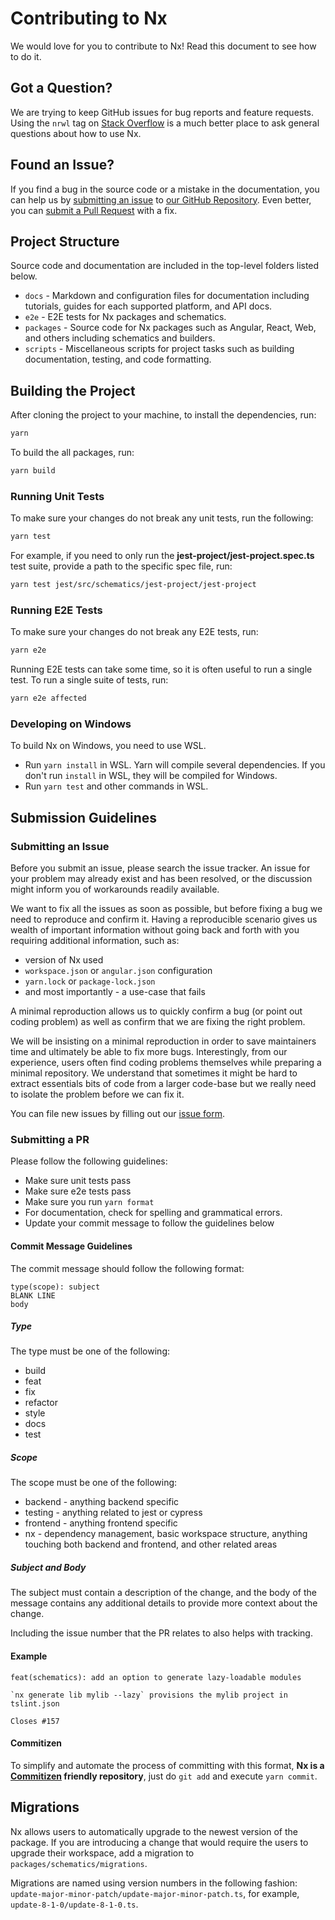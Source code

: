 # Contributing to Nx

We would love for you to contribute to Nx! Read this document to see how to do it.

## Got a Question?

We are trying to keep GitHub issues for bug reports and feature requests. Using the `nrwl` tag on [Stack Overflow](https://stackoverflow.com/questions/tagged/nrwl) is a much better place to ask general questions about how to use Nx.

## Found an Issue?

If you find a bug in the source code or a mistake in the documentation, you can help us by [submitting an issue](https://github.com/nrwl/nx/blob/master/CONTRIBUTING.md#submit-issue) to [our GitHub Repository](https://github.com/nrwl/nx). Even better, you can [submit a Pull Request](https://github.com/nrwl/nx/blob/master/CONTRIBUTING.md#submit-pr) with a fix.

## Project Structure

Source code and documentation are included in the top-level folders listed below.

- `docs` - Markdown and configuration files for documentation including tutorials, guides for each supported platform, and API docs.
- `e2e` - E2E tests for Nx packages and schematics.
- `packages` - Source code for Nx packages such as Angular, React, Web, and others including schematics and builders.
- `scripts` - Miscellaneous scripts for project tasks such as building documentation, testing, and code formatting.

## Building the Project

After cloning the project to your machine, to install the dependencies, run:

```bash
yarn
```

To build the all packages, run:

```bash
yarn build
```

### Running Unit Tests

To make sure your changes do not break any unit tests, run the following:

```bash
yarn test
```

For example, if you need to only run the **jest-project/jest-project.spec.ts** test suite, provide a path to the specific spec file, run:

```bash
yarn test jest/src/schematics/jest-project/jest-project
```

### Running E2E Tests

To make sure your changes do not break any E2E tests, run:

```bash
yarn e2e
```

Running E2E tests can take some time, so it is often useful to run a single test. To run a single suite of tests, run:

```bash
yarn e2e affected
```

### Developing on Windows

To build Nx on Windows, you need to use WSL.

- Run `yarn install` in WSL. Yarn will compile several dependencies. If you don't run `install` in WSL, they will be compiled for Windows.
- Run `yarn test` and other commands in WSL.

## Submission Guidelines

### <a name="submit-issue"></a> Submitting an Issue

Before you submit an issue, please search the issue tracker. An issue for your problem may already exist and has been resolved, or the discussion might inform you of workarounds readily available.

We want to fix all the issues as soon as possible, but before fixing a bug we need to reproduce and confirm it. Having a reproducible scenario gives us wealth of important information without going back and forth with you requiring additional information, such as:

- version of Nx used
- `workspace.json` or `angular.json` configuration
- `yarn.lock` or `package-lock.json`
- and most importantly - a use-case that fails

A minimal reproduction allows us to quickly confirm a bug (or point out coding problem) as well as confirm that we are fixing the right problem.

We will be insisting on a minimal reproduction in order to save maintainers time and ultimately be able to fix more bugs. Interestingly, from our experience, users often find coding problems themselves while preparing a minimal repository. We understand that sometimes it might be hard to extract essentials bits of code from a larger code-base but we really need to isolate the problem before we can fix it.

You can file new issues by filling out our [issue form](https://github.com/nrwl/nx/issues/new).

### <a name="submit-pr"></a> Submitting a PR

Please follow the following guidelines:

- Make sure unit tests pass
- Make sure e2e tests pass
- Make sure you run `yarn format`
- For documentation, check for spelling and grammatical errors.
- Update your commit message to follow the guidelines below

#### Commit Message Guidelines

The commit message should follow the following format:

```
type(scope): subject
BLANK LINE
body
```

##### Type

The type must be one of the following:

- build
- feat
- fix
- refactor
- style
- docs
- test

##### Scope

The scope must be one of the following:

- backend - anything backend specific
- testing - anything related to jest or cypress
- frontend - anything frontend specific
- nx - dependency management, basic workspace structure, anything touching both backend and frontend, and other related areas

##### Subject and Body

The subject must contain a description of the change, and the body of the message contains any additional details to provide more context about the change.

Including the issue number that the PR relates to also helps with tracking.

#### Example

```
feat(schematics): add an option to generate lazy-loadable modules

`nx generate lib mylib --lazy` provisions the mylib project in tslint.json

Closes #157
```

#### Commitizen

To simplify and automate the process of committing with this format,
**Nx is a [Commitizen](https://github.com/commitizen/cz-cli) friendly repository**, just do `git add` and execute `yarn commit`.

## Migrations

Nx allows users to automatically upgrade to the newest version of the package. If you are introducing a change that would require the users to upgrade their workspace, add a migration to `packages/schematics/migrations`.

Migrations are named using version numbers in the following fashion: `update-major-minor-patch/update-major-minor-patch.ts`, for example, `update-8-1-0/update-8-1-0.ts`.
